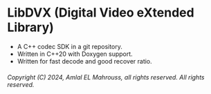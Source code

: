 # LibDVX (Digital Video eXtended Library)

- A C++ codec SDK in a git repository.
- Written in C++20 with Doxygen support.
- Written for fast decode and good recover ratio.

###### Copyright (C) 2024, Amlal EL Mahrouss, all rights reserved. All rights reserved.